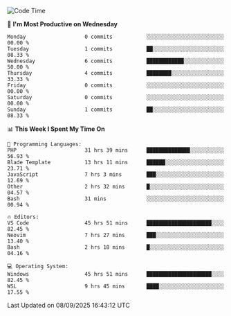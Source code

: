 <!--START_SECTION:waka-->
![Code Time](http://img.shields.io/badge/Code%20Time-5%2C779%20hrs%2049%20mins-blue)

📅 **I'm Most Productive on Wednesday** 

```text
Monday                   0 commits           ░░░░░░░░░░░░░░░░░░░░░░░░░   00.00 % 
Tuesday                  1 commits           ██░░░░░░░░░░░░░░░░░░░░░░░   08.33 % 
Wednesday                6 commits           ████████████░░░░░░░░░░░░░   50.00 % 
Thursday                 4 commits           ████████░░░░░░░░░░░░░░░░░   33.33 % 
Friday                   0 commits           ░░░░░░░░░░░░░░░░░░░░░░░░░   00.00 % 
Saturday                 0 commits           ░░░░░░░░░░░░░░░░░░░░░░░░░   00.00 % 
Sunday                   1 commits           ██░░░░░░░░░░░░░░░░░░░░░░░   08.33 % 
```


📊 **This Week I Spent My Time On** 

```text
💬 Programming Languages: 
PHP                      31 hrs 39 mins      ██████████████░░░░░░░░░░░   56.93 % 
Blade Template           13 hrs 11 mins      ██████░░░░░░░░░░░░░░░░░░░   23.71 % 
JavaScript               7 hrs 3 mins        ███░░░░░░░░░░░░░░░░░░░░░░   12.69 % 
Other                    2 hrs 32 mins       █░░░░░░░░░░░░░░░░░░░░░░░░   04.57 % 
Bash                     31 mins             ░░░░░░░░░░░░░░░░░░░░░░░░░   00.94 % 

🔥 Editors: 
VS Code                  45 hrs 51 mins      █████████████████████░░░░   82.45 % 
Neovim                   7 hrs 27 mins       ███░░░░░░░░░░░░░░░░░░░░░░   13.40 % 
Bash                     2 hrs 18 mins       █░░░░░░░░░░░░░░░░░░░░░░░░   04.16 % 

💻 Operating System: 
Windows                  45 hrs 51 mins      █████████████████████░░░░   82.45 % 
WSL                      9 hrs 45 mins       ████░░░░░░░░░░░░░░░░░░░░░   17.55 % 
```


 Last Updated on 08/09/2025 16:43:12 UTC
<!--END_SECTION:waka-->
